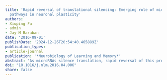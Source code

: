 ```yaml
---
title: 'Rapid reversal of translational silencing: Emerging role of microRNA degradation
  pathways in neuronal plasticity'
authors:
- Xiuping Fu
- admin
- Jay M Baraban
date: '2016-09-01'
publishDate: '2024-12-26T20:54:40.465889Z'
publication_types:
- article-journal
publication: '*Neurobiology of Learning and Memory*'
abstract: 'As microRNAs silence translation, rapid reversal of this process has emerged as an attractive mechanism for driving de novo protein synthesis mediating neuronal plasticity. Herein, we summarize recent studies identifying neuronal stimuli that trigger rapid decreases in microRNA levels and reverse translational silencing of plasticity transcripts. Although these findings indicate that neuronal stimulation elicits rapid degradation of selected microRNAs, we are only beginning to decipher the molecular pathways involved. Accordingly, we present an overview of several molecular pathways implicated in mediating microRNA degradation: Lin-28, translin/trax, and MCPIP1. As these degradation pathways target distinct subsets of microRNAs, they enable neurons to reverse silencing rapidly, yet selectively.'
doi: "10.1016/j.nlm.2016.04.006"
share: false
---
```

